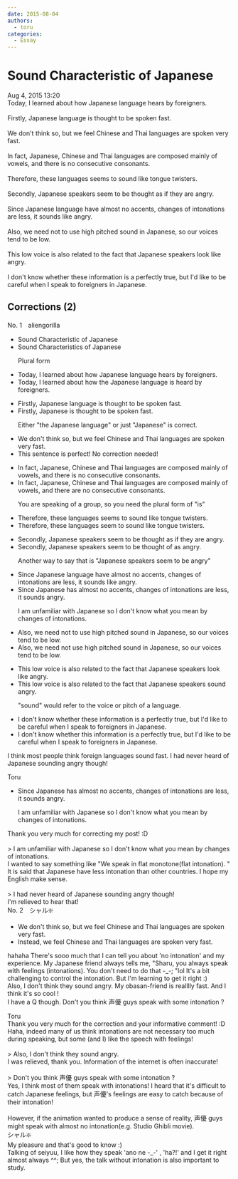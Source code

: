 ```yaml
---
date: 2015-08-04
authors:
  - toru
categories:
  - Essay
---
```


<h1 id="subject_show">Sound Characteristic of Japanese</h1>
<div class="date">Aug 4, 2015 13:20</div>
<div id="post"><div id="body_show_ori">
Today, I learned about how Japanese language hears by foreigners.<br/><br/>Firstly, Japanese language is thought to be spoken fast.<br/><br/>We don't think so, but we feel Chinese and Thai languages are spoken very fast.<br/><br/>In fact, Japanese, Chinese and Thai languages are composed mainly of vowels, and there is no consecutive consonants.<br/><br/>Therefore, these languages seems to sound like tongue twisters.<br/><br/>Secondly, Japanese speakers seem to be thought as if they are angry.<br/><br/>Since Japanese language have almost no accents, changes of intonations are less, it sounds like angry.<br/><br/>Also, we need not to use high pitched sound in Japanese, so our voices tend to be low.<br/><br/>This low voice is also related to the fact that Japanese speakers look like angry.<br/><br/>I don't know whether these information is a perfectly true, but I'd like to be careful when I speak to foreigners in Japanese.
</div></div>

<!-- more -->


## Corrections (2)
<div id="block"><div class="first_name"> No. 1　<span class="just_name">aliengorilla</span></div><div id="block2">
<ul class="correction_field">
<li class="incorrect">Sound Characteristic of Japanese</li>
<li class="corrected correct">
Sound <span class="f_red">Characteristics </span>of Japanese
<p class="correction_comment">Plural form</p>
</li>
</ul>
<ul class="correction_field">
<li class="incorrect">Today, I learned about how Japanese language hears by foreigners.</li>
<li class="corrected correct">
Today, I learned about how <span class="f_red">the </span>Japanese language <span class="f_red">is heard </span>by foreigners.
</li>
</ul>
<ul class="correction_field">
<li class="incorrect">Firstly, Japanese language is thought to be spoken fast.</li>
<li class="corrected correct">
Firstly, Japanese is thought to be spoken fast.
<p class="correction_comment">Either "the Japanese language" or just "Japanese" is correct.</p>
</li>
</ul>
<ul class="correction_field">
<li class="incorrect">We don't think so, but we feel Chinese and Thai languages are spoken very fast.</li>
<li class="corrected perfect">This sentence is perfect! No correction needed!</li>
</ul>
<ul class="correction_field">
<li class="incorrect">In fact, Japanese, Chinese and Thai languages are composed mainly of vowels, and there is no consecutive consonants.</li>
<li class="corrected correct">
In fact, Japanese, Chinese and Thai languages are composed mainly of vowels, and there <span class="f_red">are </span>no consecutive consonants.
<p class="correction_comment">You are speaking of a group, so you need the plural form of "is"</p>
</li>
</ul>
<ul class="correction_field">
<li class="incorrect">Therefore, these languages seems to sound like tongue twisters.</li>
<li class="corrected correct">
Therefore, these languages <span class="f_red">seem </span>to sound like tongue twisters.
</li>
</ul>
<ul class="correction_field">
<li class="incorrect">Secondly, Japanese speakers seem to be thought as if they are angry.</li>
<li class="corrected correct">
Secondly, Japanese speakers seem to be thought <span class="f_red">of as</span> angry.
<p class="correction_comment">Another way to say that is "Japanese speakers seem to be angry"</p>
</li>
</ul>
<ul class="correction_field">
<li class="incorrect">Since Japanese language have almost no accents, changes of intonations are less, it sounds like angry.</li>
<li class="corrected correct">
Since Japanese <span class="f_red">has </span>almost no accents, <span class="f_blue">changes of intonations are less</span>, it sounds angry.
<p class="correction_comment">I am unfamiliar with Japanese so I don't know what you mean by changes of intonations.</p>
</li>
</ul>
<ul class="correction_field">
<li class="incorrect">Also, we need not to use high pitched sound in Japanese, so our voices tend to be low.</li>
<li class="corrected correct">
Also, we need not use high pitched sound in Japanese, so our voices tend to be low.
</li>
</ul>
<ul class="correction_field">
<li class="incorrect">This low voice is also related to the fact that Japanese speakers look like angry.</li>
<li class="corrected correct">
This low voice is also related to the fact that Japanese speakers <span class="f_red">sound </span>angry.
<p class="correction_comment">"sound" would refer to the voice or pitch of a language.</p>
</li>
</ul>
<ul class="correction_field">
<li class="incorrect">I don't know whether these information is a perfectly true, but I'd like to be careful when I speak to foreigners in Japanese.</li>
<li class="corrected correct">
I don't know whether <span class="f_red">this </span>information is a perfectly true, but I'd like to be careful when I speak to foreigners in Japanese.
</li>
</ul>
<p class="comment_small">
 I think most people think foreign languages sound fast. I had never heard of Japanese sounding angry though!
</p>

</div><div class="name"><span class="just_name">Toru</span><br><div class="quote_field"><ul class="correction_field">
<li class="corrected correct">
Since Japanese <span class="f_red">has </span>almost no accents, <span class="f_blue">changes of intonations are less</span>, it sounds angry.
<p class="correction_comment">
I am unfamiliar with Japanese so I don't know what you mean by changes of intonations.
</p>
</li>
</ul></div>
Thank you very much for correcting my post! :D<br/><br/>&gt; I am unfamiliar with Japanese so I don't know what you mean by changes of intonations.<br/>I wanted to say something like "We speak in flat monotone(flat intonation). " It is said that Japanese have less intonation than other countries. I hope my English make sense.<br/><br/>&gt; I had never heard of Japanese sounding angry though!<br/>I'm relieved to hear that!
</div>
</div>
<div id="block"><div class="first_name"> No. 2　<span class="just_name">シャル❇️</span></div><div id="block2">
<ul class="correction_field">
<li class="incorrect">We don't think so, but we feel Chinese and Thai languages are spoken very fast.</li>
<li class="corrected correct">
Instead, we feel Chinese and Thai languages are spoken very fast.
</li>
</ul>
<p class="comment_small">
 hahaha There's sooo much that I can tell you about 'no intonation' and my experience. My Japanese friend always tells me, "Sharu, you always speak with feelings (intonations). You don't need to do that -_-; "lol It's a bit challenging to control the intonation. But I'm learning to get it right :)
 <br/>
 Also, I don't think they sound angry. My obasan-friend is realllly fast. And I think it's so cool !
 <br/>
 I have a Q though. Don't you think 声優 guys speak with some intonation ?
</p>

</div><div class="name"><span class="just_name">Toru</span><br>
Thank you very much for the correction and your informative comment! :D<br/>Haha, indeed many of us think intonations are not necessary too much during speaking, but some (and I) like the speech with feelings!<br/><br/>&gt; Also, I don't think they sound angry.<br/>I was relieved, thank you. Information of the internet is often inaccurate!<br/><br/>&gt; Don't you think 声優 guys speak with some intonation ?<br/>Yes, I think most of them speak with intonations! I heard that it's difficult to catch Japanese feelings, but 声優's feelings are easy to catch because of their intonation! <br/><br/>However, if the animation wanted to produce a sense of reality, 声優 guys might speak with almost no intonation(e.g. Studio Ghibli movie).
</div>
<div class="name"><span class="just_name">シャル❇️</span><br>
My pleasure and that's good to know :)<br/>Talking of seiyuu, I like how they speak 'ano ne -_-' , 'ha?!' and I get it right almost always ^^; But yes, the talk without intonation is also important to study.
</div>
</div>
